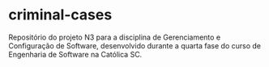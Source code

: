 # criminal-cases
Repositório do projeto N3 para a disciplina de Gerenciamento e Configuração de Software, desenvolvido durante a quarta fase do curso de Engenharia de Software na Católica SC.
